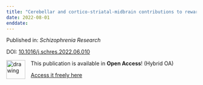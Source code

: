 ```yaml
---
title: "Cerebellar and cortico-striatal-midbrain contributions to reward-cognition processes and apathy within the psychosis continuum"
date: 2022-08-01
enddate:
---
```


Published in: *Schizophrenia Research*

DOI: [10.1016/j.schres.2022.06.010](https://doi.org/10.1016/j.schres.2022.06.010)

<img src="https://upload.wikimedia.org/wikipedia/commons/thumb/7/77/Open_Access_logo_PLoS_transparent.svg/800px-Open_Access_logo_PLoS_transparent.svg.png" alt="drawing" width="50" align="left"/> &nbsp;&nbsp;&nbsp;This publication is available in **Open Access**! (Hybrid OA)

&nbsp;&nbsp;&nbsp;<a href="https://doi.org/10.1016/j.schres.2022.06.010">Access it freely here</a>

